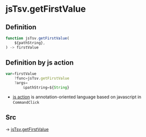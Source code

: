 # jsTsv.getFirstValue

## Definition

```js.js
function jsTsv.getFirstValue(
	${pathString},
) -> firstValue
```


## Definition by js action

```js.js
var=firstValue
	?func=jsTsv.getFirstValue
	?args=
		&pathString=${String}
```

- [js action](#) is annotation-oriented language based on javascript in `CommandClick`

## Src

-> [jsTsv.getFirstValue](https://github.com/puutaro/CommandClick/blob/master/app/src/main/java/com/puutaro/commandclick/fragment_lib/terminal_fragment/js_interface/tsv/JsTsv.kt#L14)


